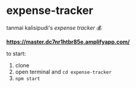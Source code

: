 # expense-tracker

tanmai kalisipudi's
*expense tracker* 💰

**https://master.dc7nr1htbr85e.amplifyapp.com/**

to start:
1. clone
2. open terminal and `cd expense-tracker`
3. `npm start`
